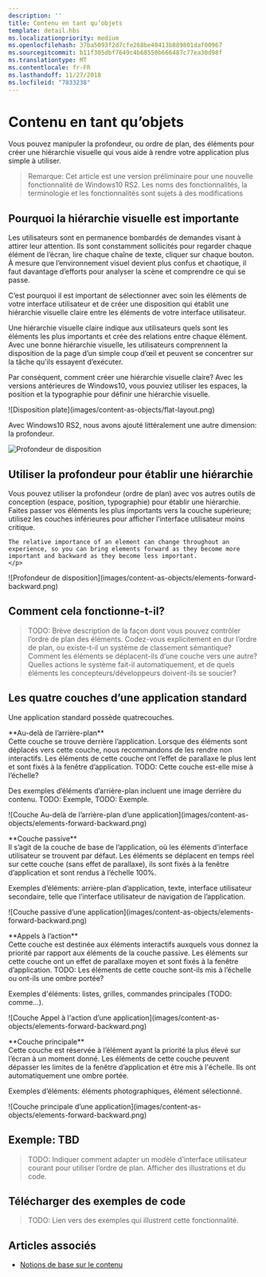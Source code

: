 ```yaml
---
description: ''
title: Contenu en tant qu’objets
template: detail.hbs
ms.localizationpriority: medium
ms.openlocfilehash: 37ba5093f2d7cfe268be40413b889801daf00967
ms.sourcegitcommit: b11f305dbf7649c4b68550b666487c77ea30d98f
ms.translationtype: MT
ms.contentlocale: fr-FR
ms.lasthandoff: 11/27/2018
ms.locfileid: "7833238"
---
```

# <a name="content-as-objects"></a>Contenu en tant qu’objets

 

Vous pouvez manipuler la profondeur, ou ordre de plan, des éléments pour créer une hiérarchie visuelle qui vous aide à rendre votre application plus simple à utiliser.  

> Remarque: Cet article est une version préliminaire pour une nouvelle fonctionnalité de Windows10 RS2. Les noms des fonctionnalités, la terminologie et les fonctionnalités sont sujets à des modifications 

## <a name="why-visual-hierarchy-is-important"></a>Pourquoi la hiérarchie visuelle est importante

Les utilisateurs sont en permanence bombardés de demandes visant à attirer leur attention. Ils sont constamment sollicités pour regarder chaque élément de l’écran, lire chaque chaîne de texte, cliquer sur chaque bouton. À mesure que l’environnement visuel devient plus confus et chaotique, il faut davantage d’efforts pour analyser la scène et comprendre ce qui se passe.  

C’est pourquoi il est important de sélectionner avec soin les éléments de votre interface utilisateur et de créer une disposition qui établit une hiérarchie visuelle claire entre les éléments de votre interface utilisateur. <!-- Every element is competing for the user's attention, and every time you add an element, you add a mental tax to the user. -->

Une hiérarchie visuelle claire indique aux utilisateurs quels sont les éléments les plus importants et crée des relations entre chaque élément. Avec une bonne hiérarchie visuelle, les utilisateurs comprennent la disposition de la page d’un simple coup d’œil et peuvent se concentrer sur la tâche qu'ils essayent d’exécuter. 

<p></p>


<div class="side-by-side">
<div class="side-by-side-content">
  <div class="side-by-side-content-left">
  <p>Par conséquent, comment créer une hiérarchie visuelle claire? Avec les versions antérieures de Windows10, vous pouviez utiliser les espaces, la position et la typographie pour définir une hiérarchie visuelle. </p>
  </div>
  <div class="side-by-side-content-right">
    ![Disposition plate](images/content-as-objects/flat-layout.png)
    
  </div>
</div>
</div>

Avec Windows10 RS2, nous avons ajouté littéralement une autre dimension: la profondeur. 

![Profondeur de disposition](images/content-as-objects/depth-in-layout2.png)


## <a name="use-depth-to-establish-a-hierarchy"></a>Utiliser la profondeur pour établir une hiérarchie 

<p></p>

<div class="side-by-side">
<div class="side-by-side-content">
  <div class="side-by-side-content-left">
     <p>Vous pouvez utiliser la profondeur (ordre de plan) avec vos autres outils de conception (espace, position, typographie) pour établir une hiérarchie. Faites passer vos éléments les plus importants vers la couche supérieure; utilisez les couches inférieures pour afficher l’interface utilisateur moins critique. 

    The relative importance of an element can change throughout an experience, so you can bring elements forward as they become more important and backward as they become less important. 
    </p>
  </div>
  <div class="side-by-side-content-right">
    ![Profondeur de disposition](images/content-as-objects/elements-forward-backward.png) 
    
  </div>
</div>
</div>

## <a name="how-does-it-work"></a>Comment cela fonctionne-t-il?
> TODO: Brève description de la façon dont vous pouvez contrôler l’ordre de plan des éléments. Codez-vous explicitement en dur l’ordre de plan, ou existe-t-il un système de classement sémantique? Comment les éléments se déplacent-ils d’une couche vers une autre? Quelles actions le système fait-il automatiquement, et de quels éléments les concepteurs/développeurs doivent-ils se soucier? 

## <a name="the-four-layers-of-a-typical-app-layers"></a>Les quatre couches d’une application standard

<p>Une application standard possède quatrecouches.</p>
<p></p>

<div class="side-by-side">
<div class="side-by-side-content">
  <div class="side-by-side-content-left">
  **Au-delà de l’arrière-plan** <br/>
Cette couche se trouve derrière l’application.  Lorsque des éléments sont déplacés vers cette couche, nous recommandons de les rendre non interactifs. Les éléments de cette couche ont l’effet de parallaxe le plus lent et sont fixés à la fenêtre d’application. TODO: Cette couche est-elle mise à l’échelle? 

<p>Des exemples d’éléments d’arrière-plan incluent une image derrière du contenu. TODO: Exemple, TODO: Exemple.</p>
  </div>
  <div class="side-by-side-content-right">
    ![Couche Au-delà de l’arrière-plan d’une application](images/content-as-objects/elements-forward-backward.png)
    
  </div>
</div>
</div>

<p></p>

<div class="side-by-side">
<div class="side-by-side-content">
  <div class="side-by-side-content-left">
  **Couche passive** <br/>
Il s’agit de la couche de base de l’application, où les éléments d’interface utilisateur se trouvent par défaut.  Les éléments se déplacent en temps réel sur cette couche (sans effet de parallaxe), ils sont fixés à la fenêtre d’application et sont rendus à l’échelle 100%. 

<p>Exemples d’éléments: arrière-plan d’application, texte, interface utilisateur secondaire, telle que l’interface utilisateur de navigation de l’application.</p>
  </div>
  <div class="side-by-side-content-right">
    ![Couche passive d’une application](images/content-as-objects/elements-forward-backward.png)
    
  </div>
</div>
</div>

<p></p>

<div class="side-by-side">
<div class="side-by-side-content">
  <div class="side-by-side-content-left">
  **Appels à l’action** <br/>
Cette couche est destinée aux éléments interactifs auxquels vous donnez la priorité par rapport aux éléments de la couche passive. Les éléments sur cette couche ont un effet de parallaxe moyen et sont fixés à la fenêtre d’application. TODO: Les éléments de cette couche sont-ils mis à l’échelle ou ont-ils une ombre portée?

<p>Exemples d'éléments: listes, grilles, commandes principales (TODO: comme...).</p> 
  </div>
  <div class="side-by-side-content-right">
    ![Couche Appel à l'action d’une application](images/content-as-objects/elements-forward-backward.png)
    
  </div>
</div>
</div>

<p></p>
<div class="side-by-side">
<div class="side-by-side-content">
  <div class="side-by-side-content-left">
  **Couche principale** <br/>
Cette couche est réservée à l’élément ayant la priorité la plus élevé sur l’écran à un moment donné.  Les éléments de cette couche peuvent dépasser les limites de la fenêtre d’application et être mis à l'échelle. Ils ont automatiquement une ombre portée.

<p>Exemples d’éléments: éléments photographiques, élément sélectionné.</p>  
  </div>
  <div class="side-by-side-content-right">
    ![Couche principale d’une application](images/content-as-objects/elements-forward-backward.png)
    
  </div>
</div>
</div>



<!--
Depth is meaningful; it establishes visual and interactive hierarchy for users to efficiently complete tasks. Depth orients users in our system. 
-->

## <a name="example-tbd"></a>Exemple: TBD
> TODO: Indiquer comment adapter un modèle d’interface utilisateur courant pour utiliser l’ordre de plan. Afficher des illustrations et du code. 

## <a name="download-the-code-samples"></a>Télécharger des exemples de code
>TODO: Lien vers des exemples qui illustrent cette fonctionnalité. 


## <a name="related-articles"></a>Articles associés
* [Notions de base sur le contenu](../basics/content-basics.md)
